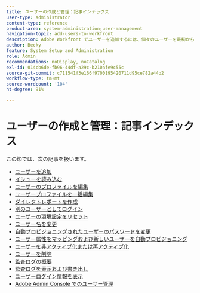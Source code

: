 ```yaml
---
title: ユーザーの作成と管理：記事インデックス
user-type: administrator
content-type: reference
product-area: system-administration;user-management
navigation-topic: add-users-to-workfront
description: Adobe Workfront でユーザーを追加するには、個々のユーザーを最初から作成するか、既存のユーザーをコピーします。
author: Becky
feature: System Setup and Administration
role: Admin
recommendations: noDisplay, noCatalog
exl-id: 014cb6de-fb96-44df-a29c-b210afe9c55c
source-git-commit: c711541f3e166f9700195420711d95ce782a44b2
workflow-type: tm+mt
source-wordcount: '104'
ht-degree: 91%

---
```


# ユーザーの作成と管理：記事インデックス

<!-- Audited: 2/2024 -->

この節では、次の記事を扱います。

* [ユーザーを追加](../../../administration-and-setup/add-users/create-and-manage-users/add-users.md)
* [イシューを読み込む](../../../administration-and-setup/add-users/create-and-manage-users/import-users.md)
* [ユーザーのプロファイルを編集](../../../administration-and-setup/add-users/create-and-manage-users/edit-a-users-profile.md)
* [ユーザープロファイルを一括編集](../../../administration-and-setup/add-users/create-and-manage-users/edit-user-profiles-in-bulk.md)
* [ダイレクトレポートを作成](../../../administration-and-setup/add-users/create-and-manage-users/create-direct-reports.md)
* [別のユーザーとしてログイン](../../../administration-and-setup/add-users/create-and-manage-users/log-in-as-another-user.md)
* [ユーザーの環境設定をリセット](../../../administration-and-setup/add-users/create-and-manage-users/reset-a-users-preferences.md)
* [ユーザー名を変更](../../../administration-and-setup/add-users/create-and-manage-users/change-a-username.md)
* [自動プロビジョニングされたユーザーのパスワードを変更](../../../administration-and-setup/add-users/create-and-manage-users/change-pw-auto-provisioned-user.md)
* [ユーザー属性をマッピングおよび新しいユーザーを自動プロビジョニング](../../../administration-and-setup/add-users/create-and-manage-users/map-user-attributes.md)
* [ユーザーを非アクティブ化または再アクティブ化](../../../administration-and-setup/add-users/create-and-manage-users/deactivate-a-user.md)
* [ユーザーを削除](../../../administration-and-setup/add-users/create-and-manage-users/delete-a-user.md)
* [ 監査ログの概要 ](../../../administration-and-setup/add-users/create-and-manage-users/audit-logs.md)
* [監査ログを表示および書き出し](../../../administration-and-setup/add-users/create-and-manage-users/view-and-export-audit-logs.md)
* [ユーザーログイン情報を表示](../../../administration-and-setup/add-users/create-and-manage-users/view-user-login-info.md)
* [Adobe Admin Console でのユーザー管理](../../../administration-and-setup/add-users/create-and-manage-users/admin-console.md)
